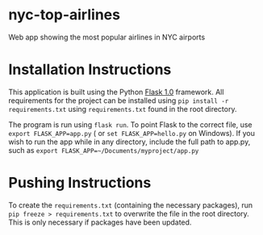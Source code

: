 # nyc-top-airlines
Web app showing the most popular airlines in NYC airports

# Installation Instructions

This application is built using the Python [Flask 1.0](http://flask.pocoo.org/docs/1.0/) framework.  All requirements for the project can be installed using `pip install -r requirements.txt` using `requirements.txt` found in the root directory.  

The program is run using `flask run`.  To point Flask to the correct file, use `export FLASK_APP=app.py` ( or `set FLASK_APP=hello.py` on Windows). If you wish to run the app while in any directory, include the full path to app.py, such as `export FLASK_APP=~/Documents/myproject/app.py`

# Pushing Instructions

To create the `requirements.txt` (containing the necessary packages), run `pip freeze > requirements.txt` to overwrite the file in the root directory.  This is only necessary if packages have been updated.  
